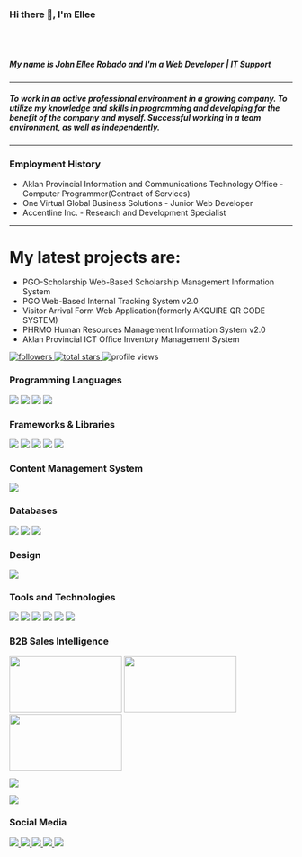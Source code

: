 ### Hi there 👋, I'm Ellee
<br><br>
<h5>My name is John Ellee Robado and I'm a Web Developer | IT Support</h5>
<hr>
<h5><strong>To work in an active professional environment in a growing company.
To utilize my knowledge and skills in programming and developing for the benefit of the company and myself.
Successful working in a team environment, as well as independently.</strong></h5>
<hr>
<h3><strong>Employment History</strong></h3>
<ul>
  <li>Aklan Provincial Information and Communications Technology Office - Computer Programmer(Contract of Services)</li>
  <li>One Virtual Global Business Solutions - Junior Web Developer</li>
  <li>Accentline Inc. - Research and Development Specialist </li>
</ul>
<hr>
<h1><b>My latest projects are:</b></h1>
<ul> 
  <li>PGO-Scholarship Web-Based Scholarship Management Information System</li>
  <li>PGO Web-Based Internal Tracking System v2.0</li>
  <li>Visitor Arrival Form Web Application(formerly AKQUIRE QR CODE SYSTEM) </li>
  <li>PHRMO Human Resources Management Information System v2.0</li>
  <li>Aklan Provincial ICT Office Inventory Management System</li>
</ul>

<p align="left">
  <a href="https://github.com/elleecious?tab=followers">
     <img alt="followers" title="Follow me on Github" src="https://custom-icon-badges.demolab.com/github/followers/elleecious?color=236ad3&labelColor=1155ba&style=for-the-badge&logo=person-add&label=Follow&logoColor=white"/>
  </a>
  <a href="https://github.com/elleecious?tab=repositories&sort=stargazers">
     <img alt="total stars" title="Total stars on GitHub" src="https://custom-icon-badges.demolab.com/github/stars/elleecious?color=55960c&style=for-the-badge&labelColor=488207&logo=star"/>
  </a>
  <a>
    <img src="https://komarev.com/ghpvc/?username=elleecious&style=for-the-badge" alt="profile views">
  </a>
</p>

### Programming Languages
<p>
  <img src="https://img.shields.io/badge/JavaScript-323330?style=for-the-badge&logo=javascript&logoColor=F7DF1E"/>
  <img src="https://img.shields.io/badge/PHP-777BB4?style=for-the-badge&logo=php&logoColor=white"/>
  <img src="https://img.shields.io/badge/C%23-239120?style=for-the-badge&logo=c-sharp&logoColor=white"/>
  <img src="https://img.shields.io/badge/Python-3776AB?style=for-the-badge&logo=python&logoColor=white">
</p>

### Frameworks & Libraries
<p>
  <img src="https://img.shields.io/badge/jQuery-0769AD?style=for-the-badge&logo=jquery&logoColor=white"/>
  <img src="https://img.shields.io/badge/Node.js-43853D?style=for-the-badge&logo=node.js&logoColor=white"/>
  <img src="https://img.shields.io/badge/Svelte-4A4A55?style=for-the-badge&logo=svelte&logoColor=FF3E00"/>
  <img src="https://img.shields.io/badge/Vue.js-35495E?style=for-the-badge&logo=vue.js&logoColor=4FC08D"/>
  <img src="https://img.shields.io/badge/Bootstrap-563D7C?style=for-the-badge&logo=bootstrap&logoColor=white"/>
</p>

### Content Management System
<p>
  <img src="https://img.shields.io/badge/Wordpress-21759B?style=for-the-badge&logo=wordpress&logoColor=white">
</p>

### Databases
<p>
  <img src="https://img.shields.io/badge/mysql-%2300f.svg?&style=for-the-badge&logo=mysql&logoColor=white"/>
  <img src="https://img.shields.io/badge/SQLite-07405E?style=for-the-badge&logo=sqlite&logoColor=white"/>
  <img src="https://img.shields.io/badge/PostgreSQL-316192?style=for-the-badge&logo=postgresql&logoColor=white">
</p>

### Design
<p>
  <img src="https://img.shields.io/badge/Canva-%2300C4CC.svg?&style=for-the-badge&logo=Canva&logoColor=white">
</p>

### Tools and Technologies

<p>
  <img src="https://img.shields.io/badge/Visual_Studio_Code-0078D4?style=for-the-badge&logo=visual%20studio%20code&logoColor=white">
  <img src="https://img.shields.io/badge/Visual_Studio-5C2D91?style=for-the-badge&logo=visual%20studio&logoColor=white">
  <img src="https://img.shields.io/badge/Android_Studio-3DDC84?style=for-the-badge&logo=android-studio&logoColor=white">
  <img src="https://img.shields.io/badge/Microsoft_Office-D83B01?style=for-the-badge&logo=microsoft-office&logoColor=white">
  <img src="https://img.shields.io/badge/Microsoft_SQL_Server-CC2927?style=for-the-badge&logo=microsoft-sql-server&logoColor=white"> 
  <img src="https://img.shields.io/badge/sublime_text-%23575757.svg?&style=for-the-badge&logo=sublime-text&logoColor=important">
</p>

### B2B Sales Intelligence
<p>
  <img src="https://stewartgauld.com/wp-content/uploads/2023/07/Apollo.io_-1024x538.jpg" height="100" width="200">
  <img src="https://www.highspot.com/wp-content/uploads/2024/04/lusha-case-study-card-template-hero.webp" height="100" width="200">
  <img src="https://www.rankme1.com/wp-content/uploads/2020/05/hunter.io-review.jpeg" height="100" width="200">
</p>

<p>
  <a href="https://github-readme-stats.vercel.app/api?username=elleecious" target="_blank"><img src="https://github-readme-stats.vercel.app/api?username=elleecious"></a>
</p>
<p>
  <a href="https://github-readme-stats.vercel.app/api/top-langs/?username=anuraghazra&layout=donut" target="_blank"><img src="https://github-readme-stats.vercel.app/api/top-langs/?username=anuraghazra&layout=donut"></a>
</p>

### Social Media

<p>
  <a href="https://facebook.com/elleecious">
    <img src="https://img.shields.io/badge/Facebook-1877F2?style=for-the-badge&logo=facebook&logoColor=white">
  </a>
    <a href="https://instagram.com/elleecious">
    <img src="https://img.shields.io/badge/Instagram-E4405F?style=for-the-badge&logo=instagram&logoColor=white">
  </a>
  <a href="https://twitter.com/elleecious">
    <img src="https://img.shields.io/badge/Twitter-1DA1F2?style=for-the-badge&logo=twitter&logoColor=white">
  </a>
    <a href="https://www.tiktok.com/@elleecious">
    <img src="https://img.shields.io/badge/TikTok-000000?style=for-the-badge&logo=tiktok&logoColor=white">
  </a>
  </a>
    <a href="https://www.linkedin.com/in/jedrobado/">
    <img src="https://img.shields.io/badge/LinkedIn-0077B5?style=for-the-badge&logo=linkedin&logoColor=white">
  </a>
</p>

